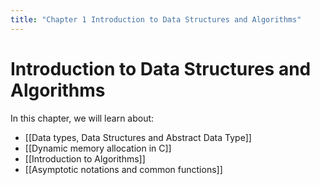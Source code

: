 ```yaml
---
title: "Chapter 1 Introduction to Data Structures and Algorithms"
---
```

# Introduction to Data Structures and Algorithms

In this chapter, we will learn about:
- [[Data types, Data Structures and Abstract Data Type]]
- [[Dynamic memory allocation in C]]
- [[Introduction to Algorithms]]
- [[Asymptotic notations and common functions]]
